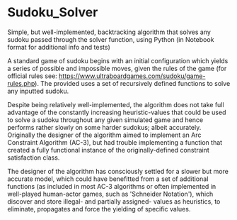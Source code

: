 # Sudoku_Solver
Simple, but well-implemented, backtracking algorithm that solves any sudoku passed through the solver function, using Python (in Notebook format for additional info and tests)

A standard game of sudoku begins with an initial configuration which yields a series of possible and impossible moves, given the rules of the game (for official rules see: https://www.ultraboardgames.com/sudoku/game-rules.php). The provided uses a set of recursively defined functions to solve any inputted sudoku.

Despite being relatively well-implemented, the algorithm does not take full advantage of the constantly increasing heuristic-values that could be used to solve a sudoku throughout any given simulated game and hence performs rather slowly on some  harder sudokus; albeit accurately. Originally the designer of the algorithm aimed to implement an Arc Constraint Algorithm (AC-3), but had trouble implementing a function that created a fully functional instance of the originally-defined constraint satisfaction class.

The designer of the algorithm has consciously settled for a slower but more accurate model, which could have benefitted from a set of additional functions (as included in most AC-3 algorithms or often implemented in well-played human-actor games, such as 'Schneider Notation'), which discover and store illegal- and partially assigned- values as heuristics, to eliminate, propagates and force the yielding of specific values.
